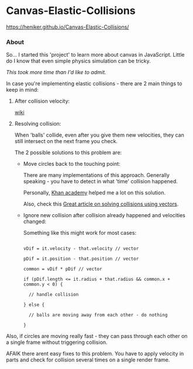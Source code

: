 # Canvas-Elastic-Collisions

https://heniker.github.io/Canvas-Elastic-Collisions/

### About

So... I started this 'project' to learn more about canvas in JavaScript. Little do I know that even simple physics simulation can be tricky.

_This took more time than I'd like to admit._

In case you're implementing elastic collisions - there are 2 main things to keep in mind:

1. After collision velocity:

    [wiki](https://en.wikipedia.org/wiki/Elastic_collision) <br>

2. Resolving collision: <br>

    When 'balls' collide, even after you give them new velocities, they can still intersect on the next frame you check. <br>

    The 2 possible solutions to this problem are:

    - Move circles back to the touching point: <br>

        There are many implementations of this approach. Generally speaking - you have to detect in what 'time' collision happened.

        Personally, [Khan academy](https://www.khanacademy.org/) helped me a lot on this solution.

        Also, check this [Great article on solving collisions using vectors](http://www.vobarian.com/collisions/).

    - Ignore new collision after collision already happened and velocities changed:

        Something like this might work for most cases:

        ```

        vDif = it.velocity - that.velocity // vector

        pDif = it.position - that.position // vector

        common = vDif * pDif // vector

        if (pDif.length <= it.radius + that.radius && common.x + common.y < 0) {

          // handle collision

        } else {

          // balls are moving away from each other - do nothing

        }
        ```

Also, if circles are moving really fast - they can pass through each other on a single frame without triggering collision.

AFAIK there arent easy fixes to this problem. You have to apply velocity in parts and check for collision several times on a single render frame.
